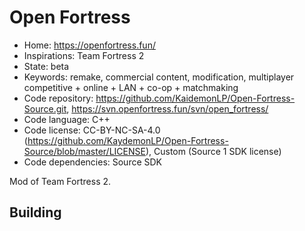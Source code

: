 # Open Fortress

- Home: https://openfortress.fun/
- Inspirations: Team Fortress 2
- State: beta
- Keywords: remake, commercial content, modification, multiplayer competitive + online + LAN + co-op + matchmaking
- Code repository: https://github.com/KaidemonLP/Open-Fortress-Source.git, https://svn.openfortress.fun/svn/open_fortress/
- Code language: C++
- Code license: CC-BY-NC-SA-4.0 (https://github.com/KaydemonLP/Open-Fortress-Source/blob/master/LICENSE), Custom (Source 1 SDK license)
- Code dependencies: Source SDK

Mod of Team Fortress 2.

## Building
